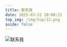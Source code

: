 ```yaml
---
title: 联系我
date: 2025-03-22 18:08:21
top_img: /img/top/12.png
aside: false
---
```


![联系我](https://s1.imagehub.cc/images/2025/03/22/5d2f83a5fa63ea093f007744eca3dbe4.png)